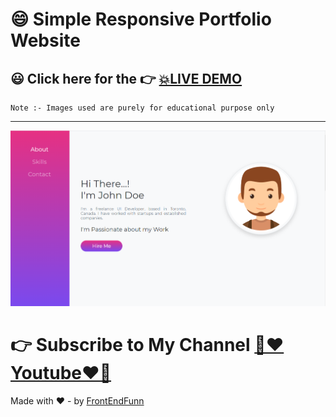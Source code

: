 # 😄 Simple Responsive Portfolio Website

## 😃 Click here for the 👉 [💥LIVE DEMO](https://frontendfunn.github.io/simple-responsive-fullpage-portfolio/)

```
Note :- Images used are purely for educational purpose only
```

---

![preview](images/preview.png)

# 👉 Subscribe to My Channel [💙❤️Youtube❤️💙](https://www.youtube.com/channel/UCpOHt5d6GG-mvo-_pU06rhQ?sub_confirmation=1)

Made with ❤️ - by [FrontEndFunn](https://www.youtube.com/channel/UCpOHt5d6GG-mvo-_pU06rhQ?sub_confirmation=1)

